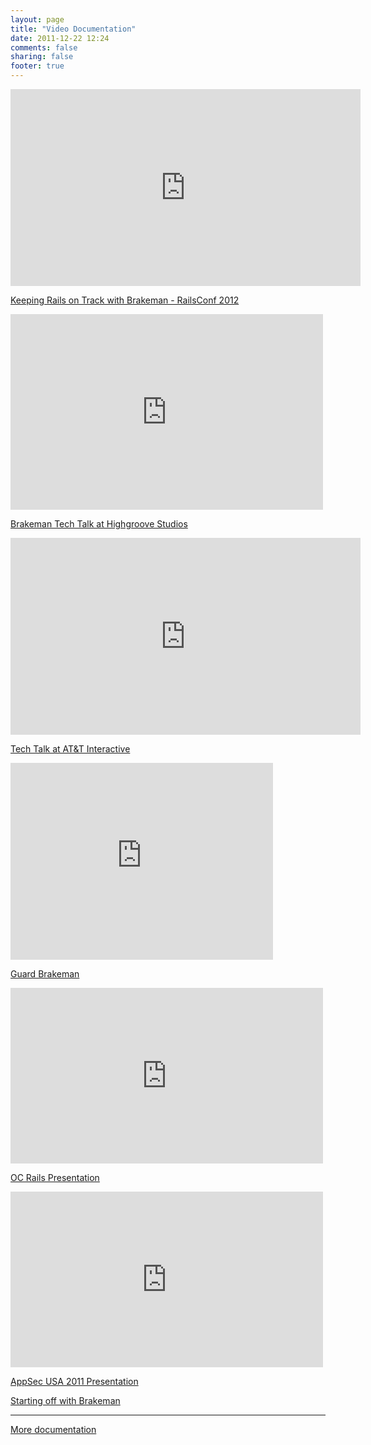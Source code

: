 ```yaml
---
layout: page
title: "Video Documentation"
date: 2011-12-22 12:24
comments: false
sharing: false
footer: true
---
```


<iframe width="560" height="315" src="http://www.youtube.com/embed/p3VMf3oQWKg" frameborder="0" allowfullscreen></iframe>

[Keeping Rails on Track with Brakeman - RailsConf 2012](http://confreaks.com/videos/890-railsconf2012-keeping-rails-applications-on-track-with-brakeman)

<iframe src="http://player.vimeo.com/video/35766582?title=1&amp;byline=1&amp;portrait=1" width="500" height="313" frameborder="0" webkitAllowFullScreen mozallowfullscreen allowFullScreen></iframe>

[Brakeman Tech Talk at Highgroove Studios](http://vimeo.com/35766582)

<iframe width="560" height="315" src="http://www.youtube.com/embed/2MzrnBiNgZ4" frameborder="0" allowfullscreen></iframe>

[Tech Talk at AT&T Interactive](https://www.youtube.com/watch?v=2MzrnBiNgZ4)

<iframe width="420" height="315" src="http://www.youtube.com/embed/CMgYcr9_ONs" frameborder="0" allowfullscreen></iframe>

[Guard Brakeman](https://www.youtube.com/watch?v=CMgYcr9_ONs)

<iframe src="http://player.vimeo.com/video/32850101?title=1&amp;byline=1&amp;portrait=1" width="500" height="281" frameborder="0" webkitAllowFullScreen mozallowfullscreen allowFullScreen></iframe>

[OC Rails Presentation](http://vimeo.com/32850101)

<iframe src="http://player.vimeo.com/video/32696936?title=1&amp;byline=1&amp;portrait=1" width="500" height="281" frameborder="0" webkitAllowFullScreen mozallowfullscreen allowFullScreen> </iframe>

[AppSec USA 2011 Presentation](http://vimeo.com/32696936)

[Starting off with Brakeman](/docs/video/intro)

---

[More documentation](/docs)
